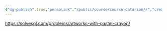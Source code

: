 ```yaml
---
{"dg-publish":true,"permalink":"/public/course/course-datarian//","created":"2025-08-29T12:56:07.102+09:00","updated":"2025-08-29T16:08:46.495+09:00"}
---
```


https://solvesql.com/problems/artworks-with-pastel-crayon/